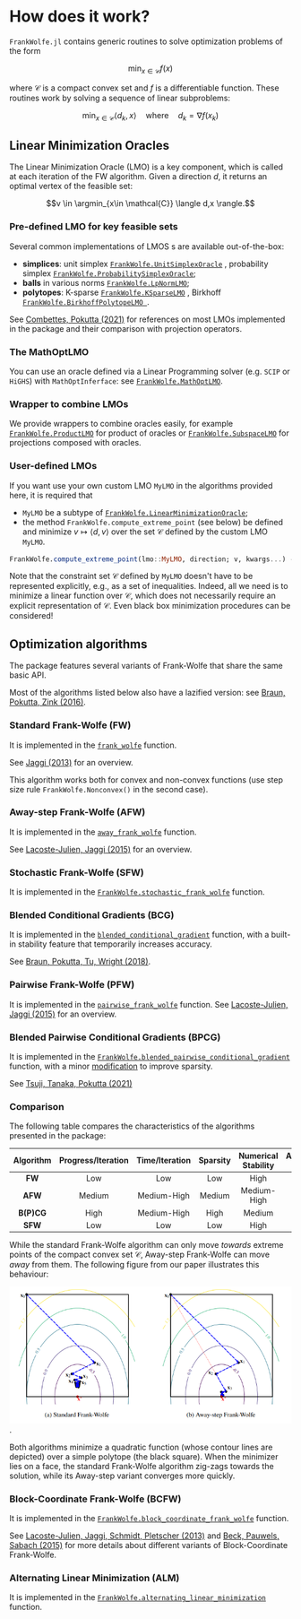 # How does it work?

`FrankWolfe.jl` contains generic routines to solve optimization problems of the form

```math
\min_{x \in \mathcal{C}} f(x)
```

where $\mathcal{C}$ is a compact convex set and $f$ is a differentiable function.
These routines work by solving a sequence of linear subproblems:

```math
\min_{x \in \mathcal{C}} \langle d_k, x \rangle \quad \text{where} \quad d_k = \nabla f(x_k)
```

## Linear Minimization Oracles

The Linear Minimization Oracle (LMO) is a key component, which is called at each iteration of the FW algorithm. Given a direction $d$, it returns an optimal vertex of the feasible set:

```math
v \in \argmin_{x\in \mathcal{C}} \langle d,x \rangle.
```


### Pre-defined LMO for key feasible sets

Several common implementations of LMOS s are available out-of-the-box:

- **simplices**: unit simplex [`FrankWolfe.UnitSimplexOracle`](@ref) , probability simplex [`FrankWolfe.ProbabilitySimplexOracle`](@ref);
- **balls** in various norms [`FrankWolfe.LpNormLMO`](@ref);
- **polytopes**: K-sparse [`FrankWolfe.KSparseLMO`](@ref) , Birkhoff [`FrankWolfe.BirkhoffPolytopeLMO `](@ref).
  
See [Combettes, Pokutta (2021)](https://arxiv.org/abs/2101.10040) for references on most LMOs implemented in the package and their comparison with projection operators.

### The MathOptLMO
You can use an oracle defined via a Linear Programming solver (e.g. `SCIP` or `HiGHS`) with `MathOptInferface`: see [`FrankWolfe.MathOptLMO`](@ref).

### Wrapper to combine LMOs
We provide wrappers to combine oracles easily, for example [`FrankWolfe.ProductLMO`](@ref) for product of oracles or [`FrankWolfe.SubspaceLMO`](@ref) for projections composed with oracles.

### User-defined LMOs
If you want use  your own custom LMO `MyLMO` in the algorithms provided here, it
is required that
* `MyLMO` be a subtype of [`FrankWolfe.LinearMinimizationOracle`](@ref);
* the method `FrankWolfe.compute_extreme_point` (see below) be defined and minimize $v \mapsto \langle d, v \rangle$ over the set $\mathcal{C}$ defined by the custom LMO `MyLMO`.
```julia
FrankWolfe.compute_extreme_point(lmo::MyLMO, direction; v, kwargs...) -> v
```

Note that the constraint set $\mathcal{C}$ defined by `MyLMO` doesn't have to be represented explicitly, e.g., as a set of inequalities.
Indeed, all we need is to minimize a linear function over $\mathcal{C}$, which does not necessarily require an explicit representation of $\mathcal{C}$.
Even black box minimization procedures can be considered!


## Optimization algorithms

The package features several variants of Frank-Wolfe that share the same basic API.

Most of the algorithms listed below also have a lazified version: see [Braun, Pokutta, Zink (2016)](https://arxiv.org/abs/1610.05120).

### Standard Frank-Wolfe (FW)

It is implemented in the [`frank_wolfe`](@ref) function.

See [Jaggi (2013)](http://proceedings.mlr.press/v28/jaggi13.html) for an overview.

This algorithm works both for convex and non-convex functions (use step size rule `FrankWolfe.Nonconvex()` in the second case).

### Away-step Frank-Wolfe (AFW)

It is implemented in the [`away_frank_wolfe`](@ref) function.

See [Lacoste-Julien, Jaggi (2015)](https://arxiv.org/abs/1511.05932) for an overview.

### Stochastic Frank-Wolfe (SFW)

It is implemented in the [`FrankWolfe.stochastic_frank_wolfe`](@ref) function.

### Blended Conditional Gradients (BCG)

It is implemented in the [`blended_conditional_gradient`](@ref) function, with a built-in stability feature that temporarily increases accuracy.

See [Braun, Pokutta, Tu, Wright (2018)](https://arxiv.org/abs/1805.07311).

### Pairwise Frank-Wolfe (PFW)

It is implemented in the [`pairwise_frank_wolfe`](@ref) function.
See [Lacoste-Julien, Jaggi (2015)](https://arxiv.org/abs/1511.05932) for an overview.

### Blended Pairwise Conditional Gradients (BPCG)

It is implemented in the [`FrankWolfe.blended_pairwise_conditional_gradient`](@ref) function, with a minor [modification](https://hackmd.io/@spokutta/B14MTMsLF) to improve sparsity.

See [Tsuji, Tanaka, Pokutta (2021)](https://arxiv.org/abs/2110.12650)

### Comparison

The following table compares the characteristics of the algorithms presented in the package:

| Algorithm | Progress/Iteration | Time/Iteration | Sparsity | Numerical Stability | Active Set | Lazifiable |
| :-: | :-: | :-: | :-: | :-: | :-: | :-: |
| **FW** | Low | Low | Low | High | No | Yes |
| **AFW** | Medium | Medium-High | Medium | Medium-High | Yes | Yes |
| **B(P)CG** | High | Medium-High | High | Medium | Yes | By design |
| **SFW** | Low | Low | Low | High | No | No |

While the standard Frank-Wolfe algorithm can only move _towards_ extreme points of the compact convex set $\mathcal{C}$, Away-step Frank-Wolfe can move _away_ from them. The following figure from our paper illustrates this behaviour:

![FW vs AFW](./fw_vs_afw.PNG).

Both algorithms minimize a quadratic function (whose contour lines are depicted) over a simple polytope (the black square). When the minimizer lies on a face, the standard Frank-Wolfe algorithm zig-zags towards the solution, while its Away-step variant converges more quickly.


### Block-Coordinate Frank-Wolfe (BCFW)

It is implemented in the [`FrankWolfe.block_coordinate_frank_wolfe`](@ref) function.

See [Lacoste-Julien, Jaggi, Schmidt, Pletscher (2013)](https://arxiv.org/abs/1207.4747)
and [Beck, Pauwels, Sabach (2015)](https://arxiv.org/abs/1502.03716) for more details about different variants of Block-Coordinate Frank-Wolfe.

### Alternating Linear Minimization (ALM)

It is implemented in the [`FrankWolfe.alternating_linear_minimization`](@ref) function.
